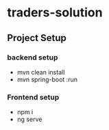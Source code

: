 # traders-solution
## Project Setup
### backend setup
* mvn clean install
* mvn spring-boot :run
### Frontend setup
* npm i
* ng serve
